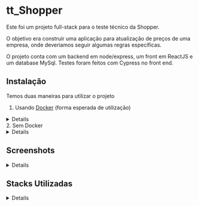 # tt_Shopper

Este foi um projeto full-stack para o teste técnico da Shopper.

O objetivo era construir uma aplicação para atualização de preços de uma empresa, onde deveriamos seguir algumas regras específicas.

O projeto conta com um backend em node/express, um front em ReactJS e um database MySql.
Testes foram feitos com Cypress no front end.

## Instalação

Temos duas maneiras para utilizar o projeto

1. Usando [Docker](https://www.docker.com/) (forma esperada de utilização)
<details>

Após clonar o repositório não esqueça de:

Dentro da pasta app, troque o nome do arquivo .env.example para .env
[!env](./images/env.png)

```bash
  # clone o repositório
  # entre na pasta app
  cd tt_shopper/app
  # rode o script de Instalação de dependencias
  npm run install:app
  # caso tenha problemas de permissão neste passo use:
  chmod +x app_install.sh
  # repita o npm run
  # Após isso rode o comando
  docker compose up
```

Depois é só esperar o tempo de build (pode demorar um pouco dependendo do computador/internet)

O front end estará rodando em localhost:3000 (broswer)

A API em localhost:3001 (postman ou simular)

O banco de dado em localhost:3306 (workbench)

</details>
2. Sem Docker
<details>

Aqui você terá que ter o mysql instalado no seu computador
Para o banco de dados sugiro usar workbench para popular o banco com o script provido pela shopper (database.sql) disponível em /appgit add

Após clonar o repositório não esqueça de:

Dentro da pasta app/backend, troque o nome do arquivo .envnodocker.example para .env
[!env](./images/envnodocker.png)

```bash
  # clone o repositório
  # entre na pasta app
  cd tt_shopper/app
  # rode o script de Instalação de dependencias
  npm run install:app
  # caso tenha problemas de permissão neste passo use:
  chmod +x app_install.sh
  # repita o npm run
  # abra dois terminais novos
  # um deve estar dentro de /app/fronend e rode o comando
  npm start
  # o outro deve estar dentro de /app/backend e rode o comando
  npm start
```

Depois é só esperar o tempo de build (pode demorar um pouco dependendo do computador/internet)

O front end estará rodando em localhost:3000 (broswer)

A API em localhost:3001 (postman ou simular)

O banco de dado em localhost:3306 (workbench)

</details>

## Screenshots

<details>

[!photo](/images/site1.png)
[!photo](/images/site2.png)
[!photo](/images/site3.png)

</details>

## Stacks Utilizadas

<details>
Front-end: ReactJS, Cypress, Typescript
Back-end: Node, Express, Sequelize, Typescript
</details>
